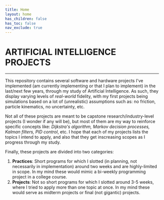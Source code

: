 ```yaml
---
title: Home
layout: home
has_children: false
has_toc: false
nav_exclude: true
---
```

# ARTIFICIAL INTELLIGENCE PROJECTS
---


This repository contains several software and hardware projects I've implemented (am currently
implementing or that I plan to implement) in the last/next few years, through my study of
Artificial Intelligence. As such, they display varying levels of *real-world* fidelity, with my
first projects being simulations based on a lot of (unrealistic) assumptions such as: no friction,
particle kinematics, no uncertainty, etc.

Not all of these projects are meant to be capstone research/industry-level projects (I wonder if
any will be), but most of them are my way to reinforce specific concepts like: *Dijkstra's
algorithm, Markov decision processes, Kalman filters, PID control*, etc. I hope that each of my
projects lists the topics I intend to apply, and also that they get inscreasing scopes as I
progress through my study.

Finally, these projects are divided into two categories:

1. **Practices**: Short programs for which I slotted (in planning, not necessarily in
   implementation) around two weeks and are highly-limited in scope. In my mind these would mimic
   a bi-weekly programming project in a college course.
2. **Projects**: Not so short programs for which I slotted around 3-5 weeks, where I tried to apply
   more than one topic at once. In my mind these would serve as midterm projects or final (not
   gigantic) projects.
